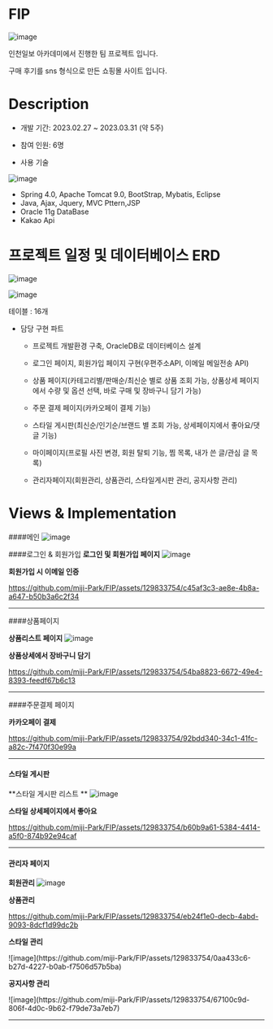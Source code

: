 # FIP
![image](https://github.com/miji-Park/FIP/assets/129833754/b4a6cf35-124b-40e1-9bf7-b61ac49f337b)</br>


인천일보 아카데미에서 진행한 팀 프로젝트 입니다.

구매 후기를 sns 형식으로 만든 쇼핑몰 사이트 입니다.



# Description

- 개발 기간: 2023.02.27 ~ 2023.03.31 (약 5주)

- 참여 인원: 6명

- 사용 기술

![image](https://github.com/miji-Park/FIP/assets/129833754/c6324ba1-f5d3-4ef6-aa11-f91046117fc5)


  - Spring 4.0,  Apache Tomcat 9.0,  BootStrap,  Mybatis,  Eclipse
  - Java,  Ajax,  Jquery,  MVC Pttern,JSP
  - Oracle 11g DataBase
  - Kakao Api

# 프로젝트 일정 및 데이터베이스 ERD

![image](https://github.com/miji-Park/FIP/assets/129833754/096a4f2f-5784-4242-a2ca-6b0eef8bcabc)

![image](https://github.com/miji-Park/FIP/assets/129833754/9cf06210-6520-4f9d-8b15-8e75446531ae)

테이블 : 16개


- 담당 구현 파트

  - 프로젝트 개발환경 구축, OracleDB로 데이터베이스 설계

  - 로그인 페이지, 회원가입 페이지 구현(우편주소API, 이메일 메일전송 API)

  - 상품 페이지(카테고리별/판매순/최신순 별로 상품 조회 가능, 상품상세 페이지에서 수량 및 옵션 선택, 바로 구매 및 장바구니 담기 가능)

  - 주문 결제 페이지(카카오페이 결제 기능)
  
  - 스타일 게시판(최신순/인기순/브랜드 별 조회 가능, 상세페이지에서 좋아요/댓글 기능)

  - 마이페이지(프로필 사진 변경, 회원 탈퇴 기능, 찜 목록, 내가 쓴 글/관심 글 목록)
  
  - 관리자페이지(회원관리, 상품관리, 스타일게시판 관리, 공지사항 관리)


    

# Views & Implementation

 ####메인
![image](https://github.com/miji-Park/FIP/assets/129833754/ed98fa70-06ec-4f2f-9ad3-273b7f0ded0c)
  
  
 ####로그인 & 회원가입
  **로그인 및 회원가입 페이지**
![image](https://github.com/miji-Park/FIP/assets/129833754/995f672f-0475-477d-9c12-5256c443111a)



 **회원가입 시 이메일 인증**
  

https://github.com/miji-Park/FIP/assets/129833754/c45af3c3-ae8e-4b8a-a647-b50b3a6c2f34



  
------

 ####상품페이지

**상품리스트 페이지**
![image](https://github.com/miji-Park/FIP/assets/129833754/2370b461-258c-4335-b319-f90e3210fc88)


**상품상세에서 장바구니 담기**

https://github.com/miji-Park/FIP/assets/129833754/54ba8823-6672-49e4-8393-feedf67b6c13





------

 ####주문결제 페이지

**카카오페이 결제**


https://github.com/miji-Park/FIP/assets/129833754/92bdd340-34c1-41fc-a82c-7f470f30e99a



------

 #### 스타일 게시판

  **스타일 게시판 리스트 **
![image](https://github.com/miji-Park/FIP/assets/129833754/09a0e7fe-705f-46c0-b5fc-353e5cb461d9)

  
  **스타일 상세페이지에서 좋아요** 



https://github.com/miji-Park/FIP/assets/129833754/b60b9a61-5384-4414-a5f0-874b92e94caf





------
 #### 관리자 페이지
  
**회원관리**
![image](https://github.com/miji-Park/FIP/assets/129833754/b169e128-3ff4-4732-b0ac-54d5cb5ee684)


**상품관리**



https://github.com/miji-Park/FIP/assets/129833754/eb24f1e0-decb-4abd-9093-8dcf1d99dc2b



**스타일 관리**
<p>![image](https://github.com/miji-Park/FIP/assets/129833754/0aa433c6-b27d-4227-b0ab-f7506d57b5ba)</p>


**공지사항 관리**
<p>![image](https://github.com/miji-Park/FIP/assets/129833754/67100c9d-806f-4d0c-9b62-f79de73a7eb7)</p>
 
 

------




